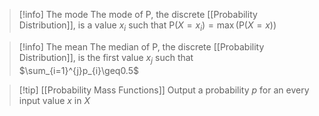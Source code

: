 > [!info] The mode
> The mode of $\mathrm{P}$, the discrete [[Probability Distribution]], is a value $x_{i}$ such that $\mathrm{P}(X=x_{i})=\max (\mathrm{P}(X=x))$

> [!info] The mean
> The median of $\mathrm{P}$, the discrete [[Probability Distribution]], is the first value $x_{j}$ such that $\sum_{i=1}^{j}p_{i}\geq0.5$

> [!tip] [[Probability Mass Functions]]
> Output a probability $p$ for an every input value $x$ in $X$

